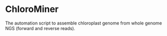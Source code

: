 # ChloroMiner
The automation script to assemble chloroplast genome from whole genome NGS (forward and reverse reads).
